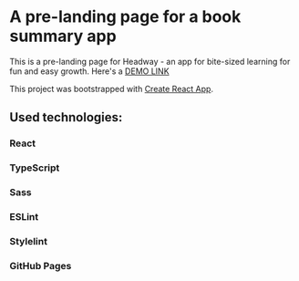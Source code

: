 # A pre-landing page for a book summary app
This is a pre-landing page for Headway - an app for bite-sized learning for fun and easy growth.
Here's a [DEMO LINK](https://mykola-koval.github.io/react-ts-landing/)

This project was bootstrapped with [Create React App](https://github.com/facebook/create-react-app).

## Used technologies:

### React
### TypeScript
### Sass
### ESLint
### Stylelint
### GitHub Pages
